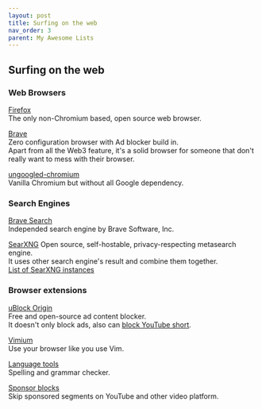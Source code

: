 ```yaml
---
layout: post
title: Surfing on the web
nav_order: 3
parent: My Awesome Lists
---
```

## Surfing on the web
### Web Browsers
[Firefox](https://www.mozilla.org/en-US/firefox/new/)  
The only non-Chromium based, open source web browser. 

[Brave](https://brave.com/)  
Zero configuration browser with Ad blocker build in.  
Apart from all the Web3 feature, it's a solid browser for someone that don't really want to mess with their browser. 

[ungoogled-chromium](https://github.com/ungoogled-software/ungoogled-chromium)  
Vanilla Chromium but without all Google dependency.  

### Search Engines
[Brave Search](https://search.brave.com/)  
Independed search engine by Brave Software, Inc. 

[SearXNG](https://docs.searxng.org/)
Open source, self-hostable, privacy-respecting metasearch engine.  
It uses other search engine's result and combine them together.  
[List of SearXNG instances](https://searx.space/)

### Browser extensions
[uBlock Origin](https://ublockorigin.com/)  
Free and open-source ad content blocker.  
It doesn't only block ads, also can [block YouTube short](https://letsblock.it/filters/youtube-shorts). 

[Vimium](https://vimium.github.io/)  
Use your browser like you use Vim. 

[Language tools](https://languagetool.org/)  
Spelling and grammar checker. 

[Sponsor blocks](https://sponsor.ajay.app/)  
Skip sponsored segments on YouTube and other video platform. 

<script src="https://utteranc.es/client.js"
        repo="C0lgrave34/C0lgrave34.github.io"
        issue-term="pathname"
        label="Comment"
        theme="github-light"
        crossorigin="anonymous"
        async>
</script>